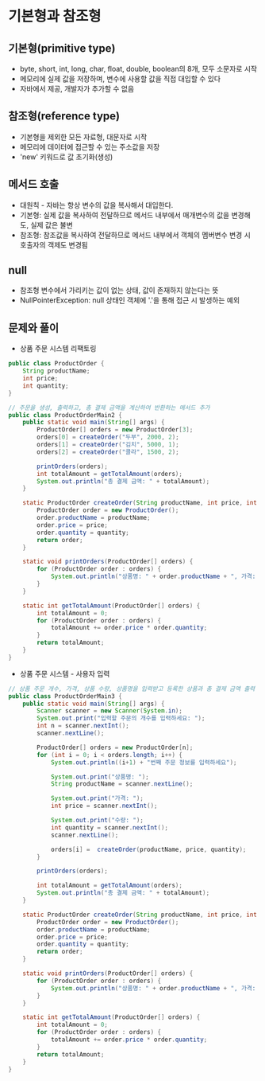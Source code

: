 # 기본형과 참조형
## 기본형(primitive type)
- byte, short, int, long, char, float, double, boolean의 8개, 모두 소문자로 시작
- 메모리에 실제 값을 저장하며, 변수에 사용할 값을 직접 대입할 수 있다
- 자바에서 제공, 개발자가 추가할 수 없음
## 참조형(reference type)
- 기본형을 제외한 모든 자료형, 대문자로 시작
- 메모리에 데이터에 접근할 수 있는 주소값을 저장
- 'new' 키워드로 값 초기화(생성)
## 메서드 호출
- 대원칙 - 자바는 항상 변수의 값을 복사해서 대입한다.
- 기본형: 실제 값을 복사하여 전달하므로 메서드 내부에서 매개변수의 값을 변경해도, 실제 값은 불변
- 참조형: 참조값을 복사하여 전달하므로 메서드 내부에서 객체의 멤버변수 변경 시 호출자의 객제도 변경됨
## null
- 참조형 변수에서 가리키는 값이 없는 상태, 값이 존재하지 않는다는 뜻
- NullPointerException: null 상태인 객체에 '.'을 통해 접근 시 발생하는 예외
## 문제와 풀이
- 상품 주문 시스템 리팩토링
```java
public class ProductOrder {
    String productName;
    int price;
    int quantity;
}
```
```java
// 주문을 생성, 출력하고, 총 결제 금액을 계산하여 반환하는 메서드 추가
public class ProductOrderMain2 {
    public static void main(String[] args) {
        ProductOrder[] orders = new ProductOrder[3];
        orders[0] = createOrder("두부", 2000, 2);
        orders[1] = createOrder("김치", 5000, 1);
        orders[2] = createOrder("콜라", 1500, 2);

        printOrders(orders);
        int totalAmount = getTotalAmount(orders);
        System.out.println("총 결제 금액: " + totalAmount);
    }

    static ProductOrder createOrder(String productName, int price, int quantity) {
        ProductOrder order = new ProductOrder();
        order.productName = productName;
        order.price = price;
        order.quantity = quantity;
        return order;
    }

    static void printOrders(ProductOrder[] orders) {
        for (ProductOrder order : orders) {
            System.out.println("상품명: " + order.productName + ", 가격: " + order.price + ", 수량: " + order.quantity);
        }
    }

    static int getTotalAmount(ProductOrder[] orders) {
        int totalAmount = 0;
        for (ProductOrder order : orders) {
            totalAmount += order.price * order.quantity;
        }
        return totalAmount;
    }
}
```
- 상품 주문 시스템 - 사용자 입력
```java
// 상품 주문 개수, 가격, 상품 수량, 상품명을 입력받고 등록한 상품과 총 결제 금액 출력
public class ProductOrderMain3 {
    public static void main(String[] args) {
        Scanner scanner = new Scanner(System.in);
        System.out.print("입력할 주문의 개수를 입력하세요: ");
        int n = scanner.nextInt();
        scanner.nextLine();

        ProductOrder[] orders = new ProductOrder[n];
        for (int i = 0; i < orders.length; i++) {
            System.out.println((i+1) + "번째 주문 정보를 입력하세요");

            System.out.print("상품명: ");
            String productName = scanner.nextLine();

            System.out.print("가격: ");
            int price = scanner.nextInt();

            System.out.print("수량: ");
            int quantity = scanner.nextInt();
            scanner.nextLine();

            orders[i] =  createOrder(productName, price, quantity);
        }

        printOrders(orders);

        int totalAmount = getTotalAmount(orders);
        System.out.println("총 결제 금액: " + totalAmount);
    }

    static ProductOrder createOrder(String productName, int price, int quantity) {
        ProductOrder order = new ProductOrder();
        order.productName = productName;
        order.price = price;
        order.quantity = quantity;
        return order;
    }

    static void printOrders(ProductOrder[] orders) {
        for (ProductOrder order : orders) {
            System.out.println("상품명: " + order.productName + ", 가격: " + order.price + ", 수량: " + order.quantity);
        }
    }

    static int getTotalAmount(ProductOrder[] orders) {
        int totalAmount = 0;
        for (ProductOrder order : orders) {
            totalAmount += order.price * order.quantity;
        }
        return totalAmount;
    }
}
```